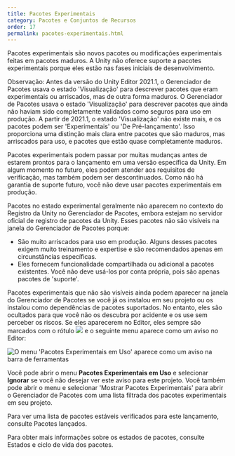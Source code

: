 ```yaml
---
title: Pacotes Experimentais
category: Pacotes e Conjuntos de Recursos
order: 17
permalink: pacotes-experimentais.html
---
```


Pacotes experimentais são novos pacotes ou modificações experimentais feitas em pacotes maduros. A Unity não oferece suporte a pacotes experimentais porque eles estão nas fases iniciais de desenvolvimento.

Observação: Antes da versão do Unity Editor 2021.1, o Gerenciador de Pacotes usava o estado 'Visualização' para descrever pacotes que eram experimentais ou arriscados, mas de outra forma maduros. O Gerenciador de Pacotes usava o estado 'Visualização' para descrever pacotes que ainda não haviam sido completamente validados como seguros para uso em produção. A partir de 2021.1, o estado 'Visualização' não existe mais, e os pacotes podem ser 'Experimentais' ou 'De Pré-lançamento'. Isso proporciona uma distinção mais clara entre pacotes que são maduros, mas arriscados para uso, e pacotes que estão quase completamente maduros.

Pacotes experimentais podem passar por muitas mudanças antes de estarem prontos para o lançamento em uma versão específica da Unity. Em algum momento no futuro, eles podem atender aos requisitos de verificação, mas também podem ser descontinuados. Como não há garantia de suporte futuro, você não deve usar pacotes experimentais em produção.

Pacotes no estado experimental geralmente não aparecem no contexto do Registro da Unity no Gerenciador de Pacotes, embora estejam no servidor oficial de registro de pacotes da Unity. Esses pacotes não são visíveis na janela do Gerenciador de Pacotes porque:

* São muito arriscados para uso em produção. Alguns desses pacotes exigem muito treinamento e expertise e são recomendados apenas em circunstâncias específicas.
* Eles fornecem funcionalidade compartilhada ou adicional a pacotes existentes. Você não deve usá-los por conta própria, pois são apenas pacotes de 'suporte'.

Pacotes experimentais que não são visíveis ainda podem aparecer na janela do Gerenciador de Pacotes se você já os instalou em seu projeto ou os instalou como dependências de pacotes suportados. No entanto, eles são ocultados para que você não os descubra por acidente e os use sem perceber os riscos. Se eles aparecerem no Editor, eles sempre são marcados com o rótulo ![](https://jhones.github.io/unity-documentation-ptbr/assets/libdoc/img/iconExperimental.png) e o seguinte menu aparece como um aviso no Editor:

![O menu 'Pacotes Experimentais em Uso' aparece como um aviso na barra de ferramentas](https://jhones.github.io/unity-documentation-ptbr/assets/libdoc/img/upm-lifecycle.png)

Você pode abrir o menu **Pacotes Experimentais em Uso** e selecionar **Ignorar** se você não desejar ver este aviso para este projeto. Você também pode abrir o menu e selecionar 'Mostrar Pacotes Experimentais' para abrir o Gerenciador de Pacotes com uma lista filtrada dos pacotes experimentais em seu projeto.

Para ver uma lista de pacotes estáveis verificados para este lançamento, consulte Pacotes lançados.

Para obter mais informações sobre os estados de pacotes, consulte Estados e ciclo de vida dos pacotes.
